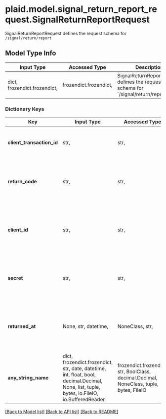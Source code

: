 # plaid.model.signal_return_report_request.SignalReturnReportRequest

SignalReturnReportRequest defines the request schema for `/signal/return/report`

## Model Type Info
Input Type | Accessed Type | Description | Notes
------------ | ------------- | ------------- | -------------
dict, frozendict.frozendict,  | frozendict.frozendict,  | SignalReturnReportRequest defines the request schema for &#x60;/signal/return/report&#x60; | 

### Dictionary Keys
Key | Input Type | Accessed Type | Description | Notes
------------ | ------------- | ------------- | ------------- | -------------
**client_transaction_id** | str,  | str,  | Must be the same as the &#x60;client_transaction_id&#x60; supplied when calling &#x60;/signal/evaluate&#x60; | 
**return_code** | str,  | str,  | Must be a valid ACH return code (e.g. \&quot;R01\&quot;)  If formatted incorrectly, this will result in an [&#x60;INVALID_FIELD&#x60;](/docs/errors/invalid-request/#invalid_field) error. | 
**client_id** | str,  | str,  | Your Plaid API &#x60;client_id&#x60;. The &#x60;client_id&#x60; is required and may be provided either in the &#x60;PLAID-CLIENT-ID&#x60; header or as part of a request body. | [optional] 
**secret** | str,  | str,  | Your Plaid API &#x60;secret&#x60;. The &#x60;secret&#x60; is required and may be provided either in the &#x60;PLAID-SECRET&#x60; header or as part of a request body. | [optional] 
**returned_at** | None, str, datetime,  | NoneClass, str,  | Date and time when you receive the returns from your payment processors, in ISO 8601 format (&#x60;YYYY-MM-DDTHH:mm:ssZ&#x60;). | [optional] value must conform to RFC-3339 date-time
**any_string_name** | dict, frozendict.frozendict, str, date, datetime, int, float, bool, decimal.Decimal, None, list, tuple, bytes, io.FileIO, io.BufferedReader | frozendict.frozendict, str, BoolClass, decimal.Decimal, NoneClass, tuple, bytes, FileIO | any string name can be used but the value must be the correct type | [optional]

[[Back to Model list]](../../README.md#documentation-for-models) [[Back to API list]](../../README.md#documentation-for-api-endpoints) [[Back to README]](../../README.md)

